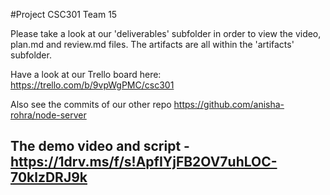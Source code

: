 
#Project CSC301 Team 15

Please take a look at our 'deliverables' subfolder in order to view the video, plan.md and review.md files. 
The artifacts are all within the 'artifacts' subfolder.

Have a look at our Trello board here: https://trello.com/b/9vpWgPMC/csc301

Also see the commits of our other repo 
https://github.com/anisha-rohra/node-server

## The demo video and script - https://1drv.ms/f/s!ApfIYjFB2OV7uhLOC-70klzDRJ9k
